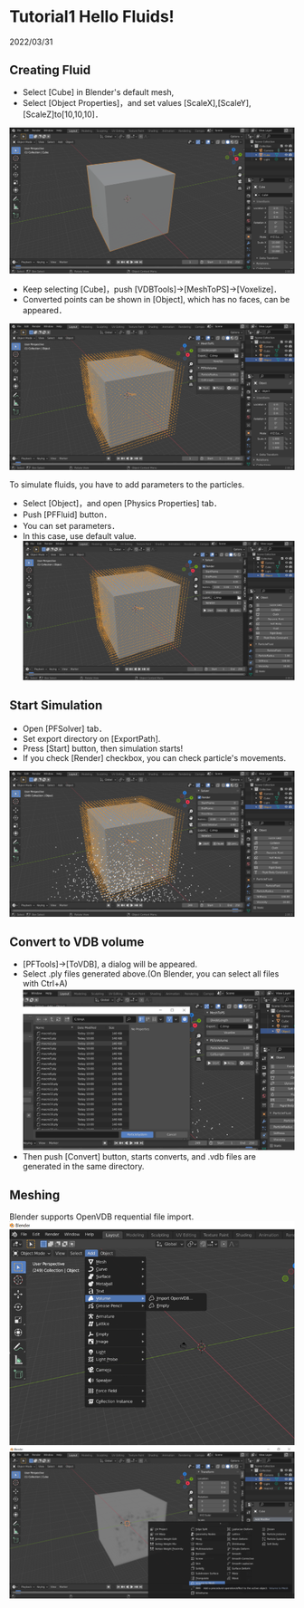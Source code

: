 # Tutorial1 Hello Fluids!

2022/03/31 

## Creating Fluid

- Select [Cube] in Blender's default mesh,
- Select [Object Properties]，and set values [ScaleX],[ScaleY],[ScaleZ]to[10,10,10]．

![Mesh](./images/Mesh.png) 

- Keep selecting [Cube]，push [VDBTools]->[MeshToPS]->[Voxelize]．
- Converted points can be shown in [Object], which has no faces, can be appeared．

![MeshToPS](./images/MeshToPS.png) 

To simulate fluids, you have to add parameters to the particles.

- Select [Object]，and open [Physics Properties] tab．
- Push [PFFluid] button．
- You can set parameters．
- In this case, use default value.
![PSToFluid](./images/Fluid.png) 

## Start Simulation

 - Open [PFSolver] tab．
 - Set export directory on [ExportPath].
 - Press [Start] button, then simulation starts!
 - If you check [Render] checkbox, you can check particle's movements.

![StaticMesh](./images/Start.png) 

## Convert to VDB volume

- [PFTools]->[ToVDB], a dialog will be appeared.
- Select .ply files generated above.(On Blender, you can select all files with Ctrl+A)
![PSToVolume](./images/PSToVolume.png) 
- Then push [Convert] button, starts converts, and .vdb files are generated in the same directory.

## Meshing
Blender supports OpenVDB requential file import.
![VDBImport](./images/VDBImport.png) 
![VolumeToMesh](./images/VolumeToMesh.png) 

